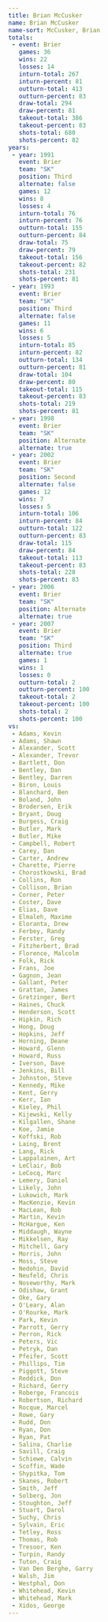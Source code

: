 ```yaml
---
title: Brian McCusker
name: Brian McCusker
name-sort: McCusker, Brian
totals:
 - event: Brier
   games: 36
   wins: 22
   losses: 14
   inturn-total: 267
   inturn-percent: 81
   outturn-total: 413
   outturn-percent: 83
   draw-total: 294
   draw-percent: 81
   takeout-total: 386
   takeout-percent: 83
   shots-total: 680
   shots-percent: 82
years:
 - year: 1991
   event: Brier
   team: "SK"
   position: Third
   alternate: false
   games: 12
   wins: 8
   losses: 4
   inturn-total: 76
   inturn-percent: 76
   outturn-total: 155
   outturn-percent: 84
   draw-total: 75
   draw-percent: 79
   takeout-total: 156
   takeout-percent: 82
   shots-total: 231
   shots-percent: 81
 - year: 1993
   event: Brier
   team: "SK"
   position: Third
   alternate: false
   games: 11
   wins: 6
   losses: 5
   inturn-total: 85
   inturn-percent: 82
   outturn-total: 134
   outturn-percent: 81
   draw-total: 104
   draw-percent: 80
   takeout-total: 115
   takeout-percent: 83
   shots-total: 219
   shots-percent: 81
 - year: 1998
   event: Brier
   team: "SK"
   position: Alternate
   alternate: true
 - year: 2002
   event: Brier
   team: "SK"
   position: Second
   alternate: false
   games: 12
   wins: 7
   losses: 5
   inturn-total: 106
   inturn-percent: 84
   outturn-total: 122
   outturn-percent: 83
   draw-total: 115
   draw-percent: 84
   takeout-total: 113
   takeout-percent: 83
   shots-total: 228
   shots-percent: 83
 - year: 2006
   event: Brier
   team: "SK"
   position: Alternate
   alternate: true
 - year: 2007
   event: Brier
   team: "SK"
   position: Third
   alternate: true
   games: 1
   wins: 1
   losses: 0
   outturn-total: 2
   outturn-percent: 100
   takeout-total: 2
   takeout-percent: 100
   shots-total: 2
   shots-percent: 100
vs:
 - Adams, Kevin
 - Adams, Shawn
 - Alexander, Scott
 - Alexander, Trevor
 - Bartlett, Don
 - Bentley, Dan
 - Bentley, Darren
 - Biron, Louis
 - Blanchard, Ben
 - Boland, John
 - Brodersen, Erik
 - Bryant, Doug
 - Burgess, Craig
 - Butler, Mark
 - Butler, Mike
 - Campbell, Robert
 - Carey, Dan
 - Carter, Andrew
 - Charette, Pierre
 - Chorostkowski, Brad
 - Collins, Ron
 - Collison, Brian
 - Corner, Peter
 - Coster, Dave
 - Elias, Dave
 - Elmaleh, Maxime
 - Eloranta, Drew
 - Ferbey, Randy
 - Ferster, Greg
 - Fitzherbert, Brad
 - Florence, Malcolm
 - Folk, Rick
 - Frans, Joe
 - Gagnon, Jean
 - Gallant, Peter
 - Grattan, James
 - Gretzinger, Bert
 - Haines, Chuck
 - Henderson, Scott
 - Hipkin, Rich
 - Hong, Doug
 - Hopkins, Jeff
 - Horning, Deane
 - Howard, Glenn
 - Howard, Russ
 - Iverson, Dave
 - Jenkins, Bill
 - Johnston, Steve
 - Kennedy, Mike
 - Kent, Gerry
 - Kerr, Ian
 - Kieley, Phil
 - Kijewski, Kelly
 - Kilgallen, Shane
 - Koe, Jamie
 - Koffski, Rob
 - Laing, Brent
 - Lang, Rick
 - Lappalainen, Art
 - LeClair, Bob
 - LeCocq, Marc
 - Lemery, Daniel
 - Likely, John
 - Lukowich, Mark
 - MacKenzie, Kevin
 - MacLean, Rob
 - Martin, Kevin
 - McHargue, Ken
 - Middaugh, Wayne
 - Mikkelsen, Ray
 - Mitchell, Gary
 - Morris, John
 - Moss, Steve
 - Nedohin, David
 - Neufeld, Chris
 - Noseworthy, Mark
 - Odishaw, Grant
 - Oke, Gary
 - O'Leary, Alan
 - O'Rourke, Mark
 - Park, Kevin
 - Parrott, Gerry
 - Perron, Rick
 - Peters, Vic
 - Petryk, Dan
 - Pfeifer, Scott
 - Phillips, Tim
 - Piggott, Steve
 - Reddick, Don
 - Richard, Gerry
 - Roberge, Francois
 - Robertson, Richard
 - Rocque, Marcel
 - Rowe, Gary
 - Rudd, Don
 - Ryan, Don
 - Ryan, Pat
 - Salina, Charlie
 - Savill, Craig
 - Schiewe, Calvin
 - Scoffin, Wade
 - Shypitka, Tom
 - Skanes, Robert
 - Smith, Jeff
 - Solberg, Jon
 - Stoughton, Jeff
 - Stuart, Darol
 - Suchy, Chris
 - Sylvain, Eric
 - Tetley, Ross
 - Thomas, Rob
 - Tresoor, Ken
 - Turpin, Randy
 - Tuton, Craig
 - Van Den Berghe, Garry
 - Walsh, Jim
 - Westphal, Don
 - Whitehead, Kevin
 - Whitehead, Mark
 - Xidos, George
---
```

